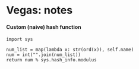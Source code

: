 # Vegas: notes

#### Custom (naive) hash function
```
import sys

num_list = map(lambda x: str(ord(x)), self.name)
num = int("".join(num_list))
return num % sys.hash_info.modulus
```

    